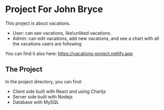 # Project For John Bryce 

This project is about vacations.
- User: can see vacations, like\unliked vacations.
- Admin: can edit vacations, add new vacations, and see a chart with all the vacations users are following

You can find it also here: https://vacations-project.netlify.app

## The Project

In the project directory, you can find:

- Client side built with React and using Chartjs
- Server side built with Nodejs
- Database with MySQL




